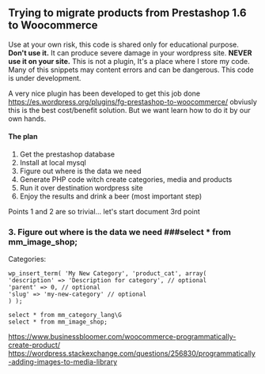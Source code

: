 ## Trying to migrate products from Prestashop 1.6 to Woocommerce ##
Use at your own risk, this code is shared only for educational purpose. **Don't use it.** It can produce severe damage in your wordpress site. **NEVER use it on your site.**
This is not a plugin, It's a place where I store my code. Many of this snippets may content errors and can be dangerous. This code is under development.

A very nice plugin has been developed to get this job done https://es.wordpress.org/plugins/fg-prestashop-to-woocommerce/ obviusly this is the best cost/benefit solution. But we want learn how to do it by our own hands.

#### The plan ####
1. Get the prestashop database
2. Install at local mysql
3. Figure out where is the data we need
4. Generate PHP code witch create categories, media and products
5. Run it over destination wordpress site
6. Enjoy the results and drink a beer (most important step)

Points 1 and 2 are so trivial... let's start document 3rd point

### 3. Figure out where is the data we need ###select * from mm_image_shop;

Categories:

    wp_insert_term( 'My New Category', 'product_cat', array(
    'description' => 'Description for category', // optional  
    'parent' => 0, // optional
    'slug' => 'my-new-category' // optional
    ) );
    
    select * from mm_category_lang\G
    select * from mm_image_shop;
 
https://www.businessbloomer.com/woocommerce-programmatically-create-product/
https://wordpress.stackexchange.com/questions/256830/programmatically-adding-images-to-media-library


